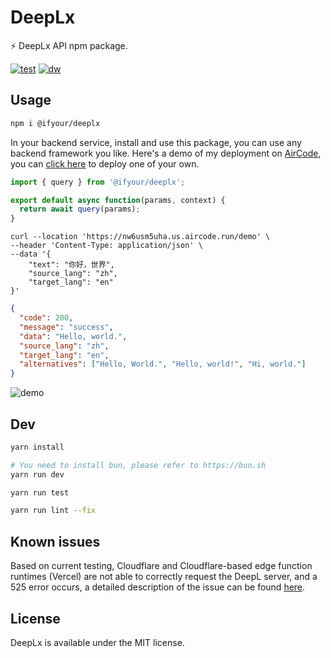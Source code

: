 # DeepLx

⚡️ DeepLx API npm package.

[![test](https://badgen.net/github/checks/ifyour/deeplx/main?label=test)](https://github.com/ifyour/deeplx/actions/workflows/main.yml)
[![dw](https://badgen.net/npm/dt/@ifyour/deeplx)](https://www.npmjs.com/package/@ifyour/deeplx)

## Usage

```bash
npm i @ifyour/deeplx
```

In your backend service, install and use this package, you can use any backend framework you like. Here's a demo of my deployment on [AirCode](https://aircode.io), you can [click here](https://github.com/ifyour/deeplx-js) to deploy one of your own.

```js
import { query } from '@ifyour/deeplx';

export default async function(params, context) {
  return await query(params);
}
```

```curl
curl --location 'https://nw6usm5uha.us.aircode.run/demo' \
--header 'Content-Type: application/json' \
--data '{
    "text": "你好，世界",
    "source_lang": "zh",
    "target_lang": "en"
}'
```

```json
{
  "code": 200,
  "message": "success",
  "data": "Hello, world.",
  "source_lang": "zh",
  "target_lang": "en",
  "alternatives": ["Hello, World.", "Hello, world!", "Hi, world."]
}
```

![demo](https://images.mingming.dev/file/d1c6fd89334f18b34d9ac.png)

## Dev

```bash
yarn install

# You need to install bun, please refer to https://bun.sh
yarn run dev

yarn run test

yarn run lint --fix
```

## Known issues

Based on current testing, Cloudflare and Cloudflare-based edge function runtimes (Vercel) are not able to correctly request the DeepL server, and a 525 error occurs, a detailed description of the issue can be found [here](https://github.com/cloudflare/workerd/issues/776).

## License

DeepLx is available under the MIT license.
